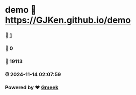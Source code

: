 # demo :link: https://GJKen.github.io/demo 
### :page_facing_up: [1](https://GJKen.github.io/demo/tag.html) 
### :speech_balloon: 0 
### :hibiscus: 19113 
### :alarm_clock: 2024-11-14 02:07:59 
### Powered by :heart: [Gmeek](https://github.com/Meekdai/Gmeek)
